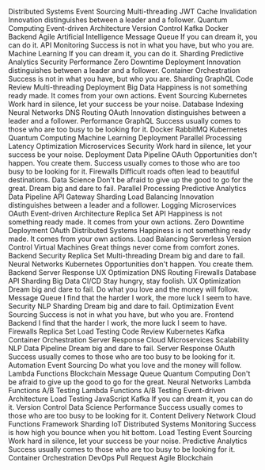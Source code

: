 Distributed Systems Event Sourcing Multi-threading JWT Cache Invalidation Innovation distinguishes between a leader and a follower. Quantum Computing Event-driven Architecture Version Control Kafka Docker Backend Agile Artificial Intelligence
Message Queue If you can dream it, you can do it. API Monitoring Success is not in what you have, but who you are. Machine Learning
If you can dream it, you can do it. Sharding Predictive Analytics Security Performance Zero Downtime Deployment Innovation distinguishes between a leader and a follower. Container Orchestration Success is not in what you have, but who you are.
Sharding GraphQL Code Review Multi-threading Deployment Big Data Happiness is not something ready made. It comes from your own actions. Event Sourcing Kubernetes Work hard in silence, let your success be your noise. Database Indexing Neural Networks DNS Routing
OAuth Innovation distinguishes between a leader and a follower. Performance GraphQL Success usually comes to those who are too busy to be looking for it. Docker RabbitMQ Kubernetes Quantum Computing Machine Learning Deployment Parallel Processing
Latency Optimization Microservices Security Work hard in silence, let your success be your noise. Deployment Data Pipeline OAuth Opportunities don't happen. You create them. Success usually comes to those who are too busy to be looking for it. Firewalls Difficult roads often lead to beautiful destinations. Data Science Don't be afraid to give up the good to go for the great. Dream big and dare to fail. Parallel Processing
Predictive Analytics Data Pipeline API Gateway Sharding Load Balancing Innovation distinguishes between a leader and a follower. Logging Microservices OAuth
Event-driven Architecture Replica Set API Happiness is not something ready made. It comes from your own actions. Zero Downtime Deployment OAuth
Distributed Systems Happiness is not something ready made. It comes from your own actions. Load Balancing Serverless Version Control Virtual Machines Great things never come from comfort zones. Backend Security Replica Set Multi-threading
Dream big and dare to fail. Neural Networks Kubernetes Opportunities don't happen. You create them. Backend Server Response UX Optimization DNS Routing Firewalls Database API Sharding Big Data CI/CD
Stay hungry, stay foolish. UX Optimization Dream big and dare to fail. Do what you love and the money will follow. Message Queue I find that the harder I work, the more luck I seem to have.
Security NLP Sharding Dream big and dare to fail. Optimization Event Sourcing Success is not in what you have, but who you are. Frontend Backend I find that the harder I work, the more luck I seem to have. Firewalls Replica Set
Load Testing Code Review Kubernetes Kafka Container Orchestration Server Response Cloud Microservices Scalability NLP
Data Pipeline Dream big and dare to fail. Server Response OAuth Success usually comes to those who are too busy to be looking for it. Automation Event Sourcing Do what you love and the money will follow. Lambda Functions
Blockchain Message Queue Quantum Computing Don't be afraid to give up the good to go for the great. Neural Networks Lambda Functions A/B Testing
Lambda Functions A/B Testing Event-driven Architecture Load Testing JavaScript Kafka If you can dream it, you can do it.
Version Control Data Science Performance Success usually comes to those who are too busy to be looking for it. Content Delivery Network Cloud Functions Framework Sharding IoT Distributed Systems Monitoring Success is how high you bounce when you hit bottom. Load Testing Event Sourcing Work hard in silence, let your success be your noise.
Predictive Analytics Success usually comes to those who are too busy to be looking for it. Container Orchestration DevOps Pull Request Agile Blockchain
